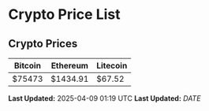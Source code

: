 # Crypto Price List

## Crypto Prices
| Bitcoin | Ethereum | Litecoin |
| ------- | -------- | -------- |
| $75473 | $1434.91 | $67.52 |
**Last Updated:** 2025-04-09 01:19 UTC
**Last Updated:** $DATE$
